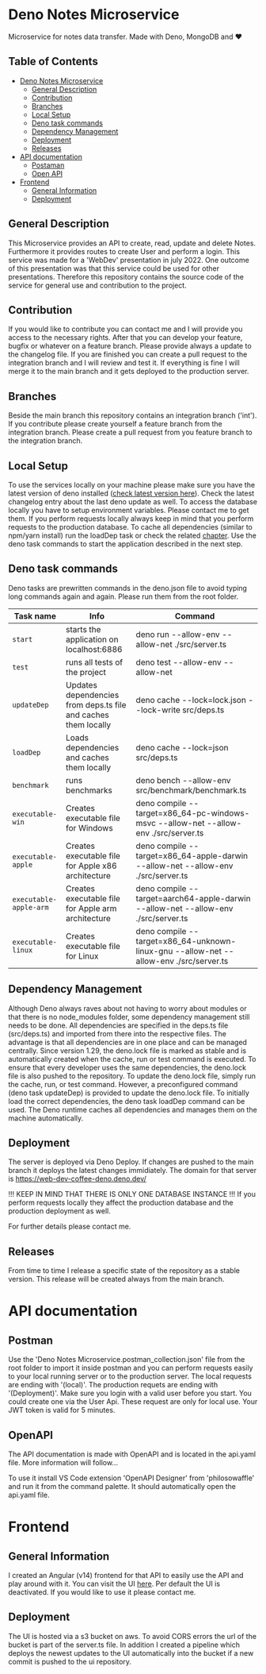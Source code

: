 # Deno Notes Microservice

Microservice for notes data transfer. Made with Deno, MongoDB and ❤️

## Table of Contents

- [Deno Notes Microservice](#deno-notes-microservice)
  - [General Description](#general-description)
  - [Contribution](#contribution)
  - [Branches](#branches)
  - [Local Setup](#local-setup)
  - [Deno task commands](#deno-task-commands)
  - [Dependency Management](#dependency-managment)
  - [Deployment](#deployment)
  - [Releases](#releases)
- [API documentation](#api-documentation)
  - [Postaman](#postman)
  - [Open API](#openapi)
- [Frontend](#frontend)
  - [General Information](#general-information)
  - [Deployment](#deployment-1)

## General Description

This Microservice provides an API to create, read, update and delete Notes.
Furthermore it provides routes to create User and perform a login. This service
was made for a 'WebDev' presentation in july 2022. One outcome of this
presentation was that this service could be used for other presentations.
Therefore this repository contains the source code of the service for general
use and contribution to the project.

## Contribution

If you would like to contribute you can contact me and I will provide you access
to the necessary rights. After that you can develop your feature, bugfix or
whatever on a feature branch. Please provide always a update to the changelog
file. If you are finished you can create a pull request to the integration
branch and I will review and test it. If everything is fine I will merge it to
the main branch and it gets deployed to the production server.

## Branches

Beside the main branch this repository contains an integration branch ('int').
If you contribute please create yourself a feature branch from the integration
branch. Please create a pull request from you feature branch to the integration
branch.

## Local Setup

To use the services locally on your machine please make sure you have the latest
version of deno installed ([check latest version here](https://deno.land/)).
Check the latest changelog entry about the last deno update as well. To access
the database locally you have to setup environment variables. Please contact me
to get them. If you perform requests locally always keep in mind that you
perform requests to the production database. To cache all dependencies (similar
to npm/yarn install) run the loadDep task or check the related
[chapter](#dependency-management). Use the deno task commands to start the
application described in the next step.

## Deno task commands

Deno tasks are prewritten commands in the deno.json file to avoid typing long
commands again and again. Please run them from the root folder.

| Task name              | Info                                                           | Command                                                                                |
| ---------------------- | -------------------------------------------------------------- | -------------------------------------------------------------------------------------- |
| `start`                | starts the application on localhost:6886                       | deno run --allow-env --allow-net ./src/server.ts                                       |
| `test`                 | runs all tests of the project                                  | deno test --allow-env --allow-net                                                      |
| `updateDep`            | Updates dependencies from deps.ts file and caches them locally | deno cache --lock=lock.json --lock-write src/deps.ts                                   |
| `loadDep`              | Loads dependencies and caches them locally                     | deno cache --lock=json src/deps.ts                                                     |
| `benchmark`            | runs benchmarks                                                | deno bench --allow-env src/benchmark/benchmark.ts                                      |
| `executable-win`       | Creates executable file for Windows                            | deno compile --target=x86_64-pc-windows-msvc --allow-net --allow-env ./src/server.ts   |
| `executable-apple`     | Creates executable file for Apple x86 architecture             | deno compile --target=x86_64-apple-darwin --allow-net --allow-env ./src/server.ts      |
| `executable-apple-arm` | Creates executable file for Apple arm architecture             | deno compile --target=aarch64-apple-darwin --allow-net --allow-env ./src/server.ts     |
| `executable-linux`     | Creates executable file for Linux                              | deno compile --target=x86_64-unknown-linux-gnu --allow-net --allow-env ./src/server.ts |

## Dependency Management

Although Deno always raves about not having to worry about modules or that there
is no node_modules folder, some dependency management still needs to be done.
All dependencies are specified in the deps.ts file (src/deps.ts) and imported
from there into the respective files. The advantage is that all dependencies are
in one place and can be managed centrally. Since version 1.29, the deno.lock
file is marked as stable and is automatically created when the cache, run or
test command is executed. To ensure that every developer uses the same
dependencies, the deno.lock file is also pushed to the repository. To update the
deno.lock file, simply run the cache, run, or test command. However, a
preconfigured command (deno task updateDep) is provided to update the deno.lock
file. To initially load the correct dependencies, the deno task loadDep command
can be used. The Deno runtime caches all dependencies and manages them on the
machine automatically.

## Deployment

The server is deployed via Deno Deploy. If changes are pushed to the main branch
it deploys the latest changes immidiately. The domain for that server is
https://web-dev-coffee-deno.deno.dev/

!!! KEEP IN MIND THAT THERE IS ONLY ONE DATABASE INSTANCE !!! If you perform
requests locally they affect the production database and the production
deployment as well.

For further details please contact me.

## Releases

From time to time I release a specific state of the repository as a stable
version. This release will be created always from the main branch.

# API documentation

## Postman

Use the 'Deno Notes Microservice.postman_collection.json' file from the root
folder to import it inside postman and you can perform requests easily to your
local running server or to the production server. The local requests are ending
with '(local)'. The production requets are ending with '(Deployment)'. Make sure
you login with a valid user before you start. You could create one via the User
Api. These request are only for local use. Your JWT token is valid for 5
minutes.

## OpenAPI

The API documentation is made with OpenAPI and is located in the api.yaml file.
More information will follow...

To use it install VS Code extension 'OpenAPI Designer' from 'philosowaffle' and
run it from the command palette. It should automatically open the api.yaml file.

# Frontend

## General Information

I created an Angular (v14) frontend for that API to easily use the API and play
around with it. You can visit the UI
[here](http://webdevcoffe-deno-microservice.s3-website.eu-central-1.amazonaws.com).
Per default the UI is deactivated. If you would like to use it please contact
me.

## Deployment

The UI is hosted via a s3 bucket on aws. To avoid CORS errors the url of the
bucket is part of the server.ts file. In addition I created a pipeline which
deploys the newest updates to the UI automatically into the bucket if a new
commit is pushed to the ui repository.
